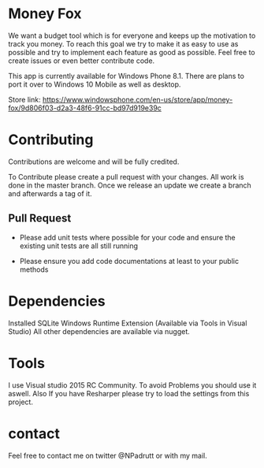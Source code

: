 # Money Fox

We want a budget tool which is for everyone and keeps up the motivation to track you money. To reach this goal we try to make it as easy to use as possible and try to implement each feature as good as possible.
Feel free to create issues or even better contribute code.

This app is currently available for Windows Phone 8.1. There are plans to port it over to Windows 10 Mobile as well as desktop.

Store link: 
https://www.windowsphone.com/en-us/store/app/money-fox/9d806f03-d2a3-48f6-91cc-bd97d919e39c

# Contributing

Contributions are welcome and will be fully credited.

To Contribute please create a pull request with your changes. All work is done in the master branch. Once we release an update we create a branch and afterwards a tag of it.

## Pull Request ##

- Please add unit tests where possible for your code and ensure the existing unit tests are all still running

- Please ensure you add code documentations at least to your public methods

# Dependencies

Installed SQLite Windows Runtime Extension (Available via Tools in Visual Studio)
All other dependencies are available via nugget.

# Tools

I use Visual studio 2015 RC Community. To avoid Problems you should use it aswell. Also If you have Resharper please try to load the settings from this project.

# contact
Feel free to contact me on twitter @NPadrutt or with my mail.
